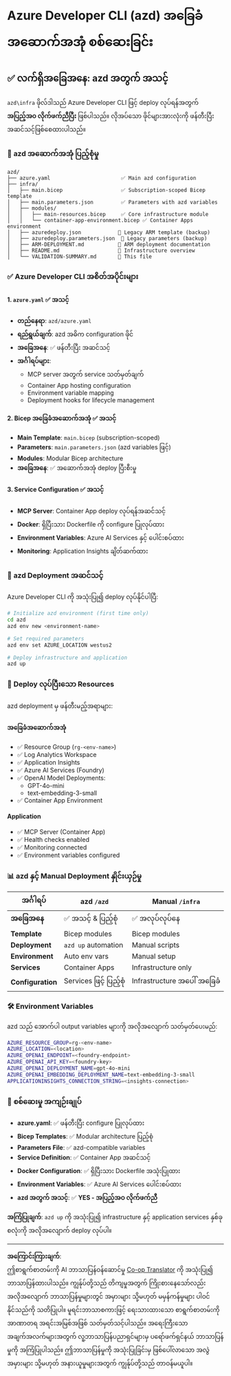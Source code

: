 <!--
CO_OP_TRANSLATOR_METADATA:
{
  "original_hash": "20ed201aa472e9936f4e0c5144626011",
  "translation_date": "2025-09-30T13:01:00+00:00",
  "source_file": "azd/infra/VALIDATION-SUMMARY.md",
  "language_code": "my"
}
-->
# Azure Developer CLI (azd) အခြေခံအဆောက်အအုံ စစ်ဆေးခြင်း

## ✅ **လက်ရှိအခြေအနေ: azd အတွက် အသင့်**

`azd\infra` ဖိုလ်ဒါသည် Azure Developer CLI ဖြင့် deploy လုပ်ရန်အတွက် **အပြည့်အဝ လိုက်ဖက်ညီပြီး** ဖြစ်ပါသည်။ လိုအပ်သော ဖိုင်များအားလုံးကို ဖန်တီးပြီး အဆင်သင့်ဖြစ်စေထားပါသည်။

### 📁 **azd အဆောက်အအုံ ပြည့်စုံမှု**
```
azd/
├── azure.yaml                       ✅ Main azd configuration
├── infra/
│   ├── main.bicep                   ✅ Subscription-scoped Bicep template
│   ├── main.parameters.json         ✅ Parameters with azd variables
│   ├── modules/
│   │   ├── main-resources.bicep     ✅ Core infrastructure module
│   │   └── container-app-environment.bicep ✅ Container Apps environment
│   ├── azuredeploy.json            📄 Legacy ARM template (backup)
│   ├── azuredeploy.parameters.json  📄 Legacy parameters (backup)
│   ├── ARM-DEPLOYMENT.md           📄 ARM deployment documentation
│   ├── README.md                   📄 Infrastructure overview
│   └── VALIDATION-SUMMARY.md       📝 This file
```

### ✅ **Azure Developer CLI အစိတ်အပိုင်းများ**

#### 1. `azure.yaml` ✅ **အသင့်**
- **တည်နေရာ**: `azd/azure.yaml`
- **ရည်ရွယ်ချက်**: azd အဓိက configuration ဖိုင်
- **အခြေအနေ**: ✅ ဖန်တီးပြီး အဆင်သင့်
- **အင်္ဂါရပ်များ**:
  - MCP server အတွက် service သတ်မှတ်ချက်
  - Container App hosting configuration
  - Environment variable mapping
  - Deployment hooks for lifecycle management

#### 2. **Bicep အခြေခံအဆောက်အအုံ** ✅ **အသင့်**
- **Main Template**: `main.bicep` (subscription-scoped)
- **Parameters**: `main.parameters.json` (azd variables ဖြင့်)
- **Modules**: Modular Bicep architecture
- **အခြေအနေ**: ✅ အဆောက်အအုံ deploy ပြီးစီးမှု

#### 3. **Service Configuration** ✅ **အသင့်**
- **MCP Server**: Container App deploy လုပ်ရန်အဆင်သင့်
- **Docker**: ရှိပြီးသား Dockerfile ကို configure ပြုလုပ်ထား
- **Environment Variables**: Azure AI Services နှင့် ပေါင်းစပ်ထား
- **Monitoring**: Application Insights ချိတ်ဆက်ထား

### 🚀 **azd Deployment အဆင်သင့်**

Azure Developer CLI ကို အသုံးပြု၍ deploy လုပ်နိုင်ပါပြီ:

```bash
# Initialize azd environment (first time only)
cd azd
azd env new <environment-name>

# Set required parameters
azd env set AZURE_LOCATION westus2

# Deploy infrastructure and application
azd up
```

### 🎯 **Deploy လုပ်ပြီးသော Resources**

azd deployment မှ ဖန်တီးမည့်အရာများ:

#### **အခြေခံအဆောက်အအုံ** 
- ✅ Resource Group (`rg-<env-name>`)
- ✅ Log Analytics Workspace
- ✅ Application Insights
- ✅ Azure AI Services (Foundry)
- ✅ OpenAI Model Deployments:
  - GPT-4o-mini
  - text-embedding-3-small
- ✅ Container App Environment

#### **Application**
- ✅ MCP Server (Container App)
- ✅ Health checks enabled
- ✅ Monitoring connected
- ✅ Environment variables configured

### 📊 **azd နှင့် Manual Deployment နှိုင်းယှဉ်မှု**

| အင်္ဂါရပ် | azd `/azd` | Manual `/infra` |
|-----------|------------|-----------------|
| **အခြေအနေ** | ✅ အသင့် & ပြည့်စုံ | ✅ အလုပ်လုပ်နေ |
| **Template** | Bicep modules | Bicep modules |
| **Deployment** | `azd up` automation | Manual scripts |
| **Environment** | Auto env vars | Manual setup |
| **Services** | Container Apps | Infrastructure only |
| **Configuration** | Services ဖြင့် ပြည့်စုံ | Infrastructure အပေါ် အခြေခံ |

### 🛠️ **Environment Variables**

azd သည် အောက်ပါ output variables များကို အလိုအလျောက် သတ်မှတ်ပေးမည်:

```bash
AZURE_RESOURCE_GROUP=rg-<env-name>
AZURE_LOCATION=<location>
AZURE_OPENAI_ENDPOINT=<foundry-endpoint>
AZURE_OPENAI_API_KEY=<foundry-key>
AZURE_OPENAI_DEPLOYMENT_NAME=gpt-4o-mini
AZURE_OPENAI_EMBEDDING_DEPLOYMENT_NAME=text-embedding-3-small
APPLICATIONINSIGHTS_CONNECTION_STRING=<insights-connection>
```

### 🚨 **စစ်ဆေးမှု အကျဉ်းချုပ်**

- **azure.yaml**: ✅ ဖန်တီးပြီး configure ပြုလုပ်ထား
- **Bicep Templates**: ✅ Modular architecture ပြည့်စုံ
- **Parameters File**: ✅ azd-compatible variables
- **Service Definition**: ✅ Container App အဆင်သင့်
- **Docker Configuration**: ✅ ရှိပြီးသား Dockerfile အသုံးပြုထား
- **Environment Variables**: ✅ Azure AI Services ပေါင်းစပ်ထား
- **azd အတွက် အသင့်**: ✅ **YES - အပြည့်အဝ လိုက်ဖက်ညီ**

**အကြံပြုချက်**: `azd up` ကို အသုံးပြု၍ infrastructure နှင့် application services နှစ်ခုစလုံးကို အလိုအလျောက် deploy လုပ်ပါ။

---

**အကြောင်းကြားချက်**:  
ဤစာရွက်စာတမ်းကို AI ဘာသာပြန်ဝန်ဆောင်မှု [Co-op Translator](https://github.com/Azure/co-op-translator) ကို အသုံးပြု၍ ဘာသာပြန်ထားပါသည်။ ကျွန်ုပ်တို့သည် တိကျမှုအတွက် ကြိုးစားနေသော်လည်း အလိုအလျောက် ဘာသာပြန်မှုများတွင် အမှားများ သို့မဟုတ် မမှန်ကန်မှုများ ပါဝင်နိုင်သည်ကို သတိပြုပါ။ မူရင်းဘာသာစကားဖြင့် ရေးသားထားသော စာရွက်စာတမ်းကို အာဏာတရ အရင်းအမြစ်အဖြစ် သတ်မှတ်သင့်ပါသည်။ အရေးကြီးသော အချက်အလက်များအတွက် လူ့ဘာသာပြန်ပညာရှင်များမှ ပရော်ဖက်ရှင်နယ် ဘာသာပြန်မှုကို အကြံပြုပါသည်။ ဤဘာသာပြန်မှုကို အသုံးပြုခြင်းမှ ဖြစ်ပေါ်လာသော အလွဲအမှားများ သို့မဟုတ် အနားယူမှုများအတွက် ကျွန်ုပ်တို့သည် တာဝန်မယူပါ။